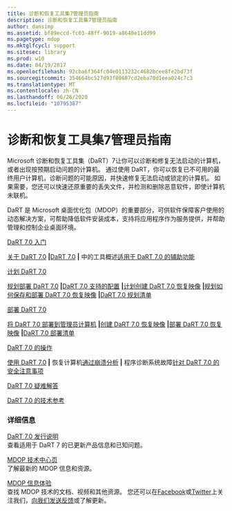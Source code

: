 ```yaml
---
title: 诊断和恢复工具集7管理员指南
description: 诊断和恢复工具集7管理员指南
author: dansimp
ms.assetid: bf89eccd-fc03-48ff-9019-a8640e11dd99
ms.pagetype: mdop
ms.mktglfcycl: support
ms.sitesec: library
ms.prod: w10
ms.date: 04/19/2017
ms.openlocfilehash: 92cba6f364fc04e0113232c4682bcee8fe2bd73f
ms.sourcegitcommit: 354664bc527d93f80687cd2eba70d1eea024c7c3
ms.translationtype: MT
ms.contentlocale: zh-CN
ms.lasthandoff: 06/26/2020
ms.locfileid: "10795387"
---
```

# 诊断和恢复工具集7管理员指南


Microsoft 诊断和恢复工具集（DaRT）7让你可以诊断和修复无法启动的计算机，或者出现按预期启动问题的计算机。 通过使用 DaRT，你可以恢复已不可用的最终用户计算机，诊断问题的可能原因，并快速修复无法启动或锁定的计算机。 如果需要，您还可以快速还原重要的丢失文件，并检测和删除恶意软件，即使计算机未联机。

DaRT 是 Microsoft 桌面优化包（MDOP）的重要部分，可供软件保障客户使用的动态解决方案，可帮助降低软件安装成本，支持将应用程序作为服务提供，并帮助管理和控制企业桌面环境。

<a href="" id="getting-started-with-dart-7-0"></a>[DaRT 7.0 入门](getting-started-with-dart-70-new-ia.md)  

[关于 DaRT 7.0](about-dart-70-new-ia.md) **|**[DaRT 7.0](overview-of-the-tools-in-dart-70-new-ia.md) **|** 中的工具概述[适用于 DaRT 7.0 的辅助功能](accessibility-for-dart-70.md)

<a href="" id="planning-for-dart-7-0"></a>[计划 DaRT 7.0](planning-for-dart-70-new-ia.md)  

[规划部署 DaRT 7.0](planning-to-deploy-dart-70.md) **|**[DaRT 7.0 支持的配置](dart-70-supported-configurations-dart-7.md) **|**[计划创建 DaRT 7.0 恢复映像](planning-to-create-the-dart-70-recovery-image.md) **|**[规划如何保存和部署 DaRT 7.0 恢复映像](planning-how-to-save-and-deploy-the-dart-70-recovery-image.md) **|**[DaRT 7.0 规划清单](dart-70-planning-checklist-dart-7.md)

<a href="" id="deploying-dart-7-0"></a>[部署 DaRT 7.0](deploying-dart-70-new-ia.md)  

[将 DaRT 7.0 部署到管理员计算机](deploying-dart-70-to-administrator-computers-dart-7.md) **|**[创建 DaRT 7.0 恢复映像](creating-the-dart-70-recovery-image-dart-7.md) **|**[部署 DaRT 7.0 恢复映像](deploying-the-dart-70-recovery-image-dart-7.md) **|**[DaRT 7.0 部署清单](dart-70-deployment-checklist-dart-7.md)

<a href="" id="operations-for-dart-7-0"></a>[DaRT 7.0 的操作](operations-for-dart-70-new-ia.md)  

[使用 DaRT 7.0](recovering-computers-using-dart-70-dart-7.md) **|** 恢复计算机[通过崩溃分析](diagnosing-system-failures-with-crash-analyzer--dart-7.md) **|** 程序诊断系统故障[针对 DaRT 7.0 的安全注意事项](security-considerations-for-dart-70-dart-7.md)

<a href="" id="troubleshooting-dart-7-0"></a>[DaRT 7.0 疑难解答](troubleshooting-dart-70-new-ia.md)  

<a href="" id="technical-reference-for-dart-7-0"></a>[DaRT 7.0 的技术参考](technical-reference-for-dart-70-new-ia.md)  

### 详细信息

<a href="" id="release-notes-for-dart-7-0"></a>[DaRT 7.0 发行说明](release-notes-for-dart-70-new-ia.md)  
查看适用于 DaRT 7 的已更新产品信息和已知问题。

<a href="" id="mdop-techcenter-page"></a>[MDOP 技术中心页](https://go.microsoft.com/fwlink/p/?LinkId=225286)  
了解最新的 MDOP 信息和资源。

<a href="" id="mdop-information-experience"></a>[MDOP 信息体验](https://go.microsoft.com/fwlink/p/?LinkId=236032)  
查找 MDOP 技术的文档、视频和其他资源。 您还可以在[Facebook](https://go.microsoft.com/fwlink/p/?LinkId=242445)或[Twitter](https://go.microsoft.com/fwlink/p/?LinkId=242447)上关注我们，[向我们发送反馈](mailto:MDOPDocs@microsoft.com)或了解更新。

 

 






